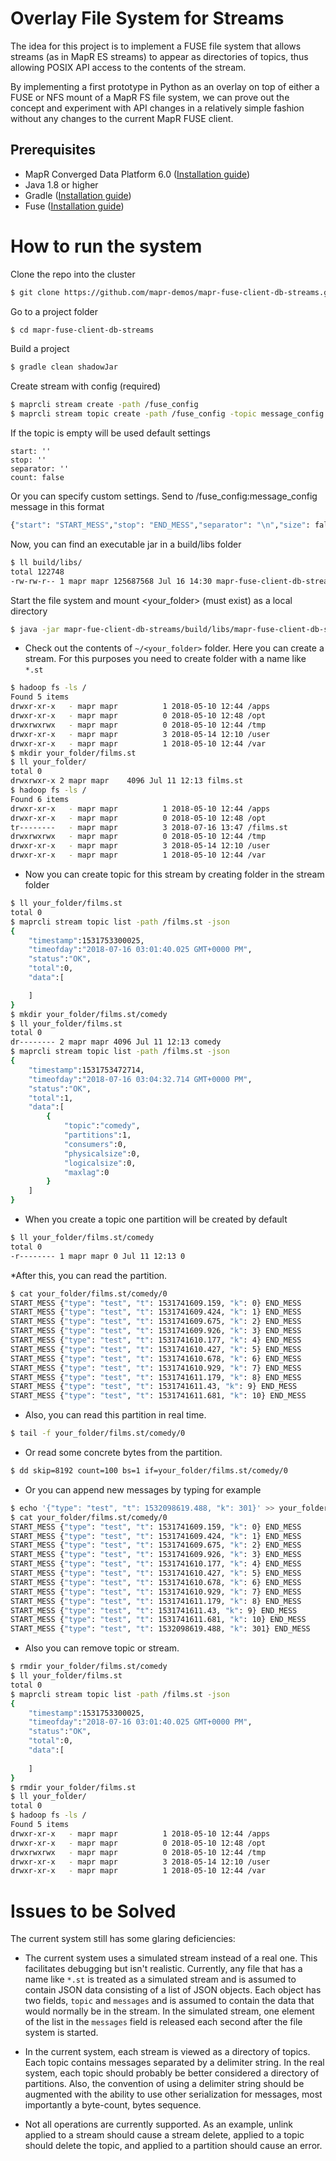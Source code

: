 # Overlay File System for Streams

The idea for this project is to implement a FUSE file system that
allows streams (as in MapR ES streams) to appear as directories of
topics, thus allowing POSIX API access to the contents of the stream.

By implementing a first prototype in Python as an overlay on top of
either a FUSE or NFS mount of a MapR FS file system, we can prove out
the concept and experiment with API changes in a relatively simple
fashion without any changes to the current MapR FUSE client.

## Prerequisites

* MapR Converged Data Platform 6.0 ([Installation guide](https://maprdocs.mapr.com/home/AdvancedInstallation/c_get_started_install.html))
* Java 1.8 or higher
* Gradle ([Installation guide](https://docs.gradle.org/current/userguide/installation.html))
* Fuse ([Installation guide](https://github.com/SerCeMan/jnr-fuse/blob/master/INSTALLATION.md))

# How to run the system

Clone the repo into the cluster

```bash
$ git clone https://github.com/mapr-demos/mapr-fuse-client-db-streams.git
```

Go to a project folder

```bash
$ cd mapr-fuse-client-db-streams
```

Build a project

```bash
$ gradle clean shadowJar
```

Create stream with config (required)
```bash
$ maprcli stream create -path /fuse_config
$ maprcli stream topic create -path /fuse_config -topic message_config
```

If the topic is empty will be used default settings
```
start: ''
stop: ''
separator: ''
count: false
```

Or you can specify custom settings. Send to /fuse_config:message_config message in this format
```bash
{"start": "START_MESS","stop": "END_MESS","separator": "\n","size": false}
```

Now, you can find an executable jar in a build/libs folder

```bash
$ ll build/libs/
total 122748
-rw-rw-r-- 1 mapr mapr 125687568 Jul 16 14:30 mapr-fuse-client-db-streams-1.0-SNAPSHOT-all.jar
```

Start the file system and mount <your_folder> (must exist) as a local directory

```bash
$ java -jar mapr-fue-client-db-streams/build/libs/mapr-fuse-client-db-streams-1.0-SNAPSHOT-all.jar ~/<your_folder> ~/tx
```

* Check out the contents of `~/<your_folder>` folder. Here you can create a stream. For this purposes you need
to create folder with a name like `*.st`

```bash
$ hadoop fs -ls /
Found 5 items
drwxr-xr-x   - mapr mapr          1 2018-05-10 12:44 /apps
drwxr-xr-x   - mapr mapr          0 2018-05-10 12:48 /opt
drwxrwxrwx   - mapr mapr          0 2018-05-10 12:44 /tmp
drwxr-xr-x   - mapr mapr          3 2018-05-14 12:10 /user
drwxr-xr-x   - mapr mapr          1 2018-05-10 12:44 /var
$ mkdir your_folder/films.st
$ ll your_folder/
total 0
drwxrwxr-x 2 mapr mapr    4096 Jul 11 12:13 films.st
$ hadoop fs -ls /
Found 6 items
drwxr-xr-x   - mapr mapr          1 2018-05-10 12:44 /apps
drwxr-xr-x   - mapr mapr          0 2018-05-10 12:48 /opt
tr--------   - mapr mapr          3 2018-07-16 13:47 /films.st
drwxrwxrwx   - mapr mapr          0 2018-05-10 12:44 /tmp
drwxr-xr-x   - mapr mapr          3 2018-05-14 12:10 /user
drwxr-xr-x   - mapr mapr          1 2018-05-10 12:44 /var
```

* Now you can create topic for this stream by creating folder in the stream folder

```bash
$ ll your_folder/films.st
total 0
$ maprcli stream topic list -path /films.st -json
{
	"timestamp":1531753300025,
	"timeofday":"2018-07-16 03:01:40.025 GMT+0000 PM",
	"status":"OK",
	"total":0,
	"data":[

	]
}
$ mkdir your_folder/films.st/comedy
$ ll your_folder/films.st
total 0
dr-------- 2 mapr mapr 4096 Jul 11 12:13 comedy
$ maprcli stream topic list -path /films.st -json
{
	"timestamp":1531753472714,
	"timeofday":"2018-07-16 03:04:32.714 GMT+0000 PM",
	"status":"OK",
	"total":1,
	"data":[
		{
			"topic":"comedy",
			"partitions":1,
			"consumers":0,
			"physicalsize":0,
			"logicalsize":0,
			"maxlag":0
		}
	]
}
```

* When you create a topic one partition will be created by default

```bash
$ ll your_folder/films.st/comedy
total 0
-r-------- 1 mapr mapr 0 Jul 11 12:13 0
```

*After this, you can read the partition. 

```bash
$ cat your_folder/films.st/comedy/0
START_MESS {"type": "test", "t": 1531741609.159, "k": 0} END_MESS
START_MESS {"type": "test", "t": 1531741609.424, "k": 1} END_MESS
START_MESS {"type": "test", "t": 1531741609.675, "k": 2} END_MESS
START_MESS {"type": "test", "t": 1531741609.926, "k": 3} END_MESS
START_MESS {"type": "test", "t": 1531741610.177, "k": 4} END_MESS
START_MESS {"type": "test", "t": 1531741610.427, "k": 5} END_MESS
START_MESS {"type": "test", "t": 1531741610.678, "k": 6} END_MESS
START_MESS {"type": "test", "t": 1531741610.929, "k": 7} END_MESS
START_MESS {"type": "test", "t": 1531741611.179, "k": 8} END_MESS
START_MESS {"type": "test", "t": 1531741611.43, "k": 9} END_MESS
START_MESS {"type": "test", "t": 1531741611.681, "k": 10} END_MESS
```

* Also, you can read this partition in real time.

```bash
$ tail -f your_folder/films.st/comedy/0
```

* Or read some concrete bytes from the partition.

```bash
$ dd skip=8192 count=100 bs=1 if=your_folder/films.st/comedy/0
```

* Or you can append new messages by typing for example

```bash
$ echo '{"type": "test", "t": 1532098619.488, "k": 301}' >> your_folder/films.st/comedy/0
$ cat your_folder/films.st/comedy/0
START_MESS {"type": "test", "t": 1531741609.159, "k": 0} END_MESS
START_MESS {"type": "test", "t": 1531741609.424, "k": 1} END_MESS
START_MESS {"type": "test", "t": 1531741609.675, "k": 2} END_MESS
START_MESS {"type": "test", "t": 1531741609.926, "k": 3} END_MESS
START_MESS {"type": "test", "t": 1531741610.177, "k": 4} END_MESS
START_MESS {"type": "test", "t": 1531741610.427, "k": 5} END_MESS
START_MESS {"type": "test", "t": 1531741610.678, "k": 6} END_MESS
START_MESS {"type": "test", "t": 1531741610.929, "k": 7} END_MESS
START_MESS {"type": "test", "t": 1531741611.179, "k": 8} END_MESS
START_MESS {"type": "test", "t": 1531741611.43, "k": 9} END_MESS
START_MESS {"type": "test", "t": 1531741611.681, "k": 10} END_MESS
START_MESS {"type": "test", "t": 1532098619.488, "k": 301} END_MESS
```

* Also you can remove topic or stream.

```bash
$ rmdir your_folder/films.st/comedy
$ ll your_folder/films.st
total 0
$ maprcli stream topic list -path /films.st -json
{
  	"timestamp":1531753300025,
  	"timeofday":"2018-07-16 03:01:40.025 GMT+0000 PM",
  	"status":"OK",
  	"total":0,
  	"data":[
  
  	]
}
$ rmdir your_folder/films.st
$ ll your_folder/
total 0
$ hadoop fs -ls /
Found 5 items
drwxr-xr-x   - mapr mapr          1 2018-05-10 12:44 /apps
drwxr-xr-x   - mapr mapr          0 2018-05-10 12:48 /opt
drwxrwxrwx   - mapr mapr          0 2018-05-10 12:44 /tmp
drwxr-xr-x   - mapr mapr          3 2018-05-14 12:10 /user
drwxr-xr-x   - mapr mapr          1 2018-05-10 12:44 /var
```

# Issues to be Solved

The current system still has some glaring deficiencies:

- The current system uses a simulated stream instead of a real
  one. This facilitates debugging but isn't realistic. Currently, any
  file that has a name like `*.st` is treated as a simulated stream
  and is assumed to contain JSON data consisting of a list of JSON
  objects. Each object has two fields, `topic` and `messages` and is
  assumed to contain the data that would normally be in the stream. In
  the simulated stream, one element of the list in the `messages`
  field is released each second after the file system is started.

- In the current system, each stream is viewed as a directory of
  topics. Each topic contains messages separated by a delimiter
  string. In the real system, each topic should probably be better
  considered a directory of partitions. Also, the convention of using
  a delimiter string should be augmented with the ability to use other
  serialization for messages, most importantly a byte-count, bytes
  sequence.

- Not all operations are currently supported. As an example, unlink
  applied to a stream should cause a stream delete, applied to a topic
  should delete the topic, and applied to a partition should cause an
  error.

